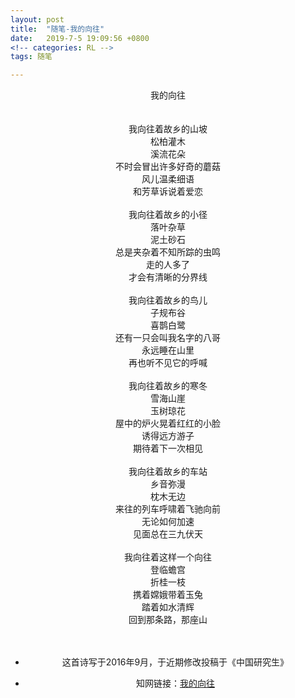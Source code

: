 ```yaml
---
layout: post
title:  "随笔-我的向往"
date:   2019-7-5 19:09:56 +0800
<!-- categories: RL -->
tags: 随笔

---
```


<center>我的向往</center>
<br/><br/>
<center>我向往着故乡的山坡
<center>松柏灌木
<center>溪流花朵
<center>不时会冒出许多好奇的蘑菇
<center>风儿温柔细语
<center>和芳草诉说着爱恋
<br/><br/>
<center>我向往着故乡的小径
<center>落叶杂草
<center>泥土砂石
<center>总是夹杂着不知所踪的虫鸣
<center>走的人多了
<center>才会有清晰的分界线
<br/><br/>
<center>我向往着故乡的鸟儿
<center>子规布谷
<center>喜鹊白鹭
<center>还有一只会叫我名字的八哥
<center>永远睡在山里
<center>再也听不见它的呼喊
<br/><br/>
<center>我向往着故乡的寒冬
<center>雪海山崖
<center>玉树琼花
<center>屋中的炉火晃着红红的小脸
<center>诱得远方游子
<center>期待着下一次相见
<br/><br/>
<center>我向往着故乡的车站
<center>乡音弥漫
<center>枕木无边
<center>来往的列车呼啸着飞驰向前
<center>无论如何加速
<center>见面总在三九伏天
<br/><br/>
<center>我向往着这样一个向往
<center>登临蟾宫
<center>折桂一枝
<center>携着嫦娥带着玉兔
<center>踏着如水清辉
<center>回到那条路，那座山</center>
<br/><br/>

* 这首诗写于2016年9月，于近期修改投稿于《中国研究生》

* 知网链接：[我的向往](http://kns.cnki.net/KCMS/detail/detail.aspx?dbcode=CJFQ&dbname=CJFDTEMP&filename=YJSZ201905019&uid=WEEvREdxOWJmbC9oM1NjYkZCbDdrdXJKMFpnZGRjcFVmN1JKMTRleDlmSTI=$R1yZ0H6jyaa0en3RxVUd8df-oHi7XMMDo7mtKT6mSmEvTuk11l2gFA!!&v=MTg0NjdmWU9acUZ5RGxVTDNOUENmWWRMRzRIOWpNcW85RWJZUjhlWDFMdXhZUzdEaDFUM3FUcldNMUZyQ1VSTE8=)